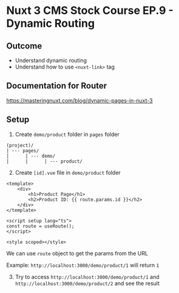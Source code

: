 # Nuxt 3 CMS Stock Course EP.9 - Dynamic Routing

## Outcome

-   Understand dynamic routing
-   Understand how to use `<nuxt-link>` tag

## Documentation for Router

https://masteringnuxt.com/blog/dynamic-pages-in-nuxt-3

## Setup

1. Create `demo/product` folder in `pages` folder

```
(project)/
| --- pages/
|      | --- demo/
|      |      | --- product/

```

2. Create `[id].vue` file in `demo/product` folder

```vue
<template>
    <div>
        <h1>Product Page</h1>
        <h2>Product ID: {{ route.params.id }}</h2>
    </div>
</template>

<script setup lang="ts">
const route = useRoute();
</script>

<style scoped></style>
```

We can use `route` object to get the params from the URL

Example: `http://localhost:3000/demo/product/1` will return `1`

3. Try to access `http://localhost:3000/demo/product/1` and `http://localhost:3000/demo/product/2` and see the result
